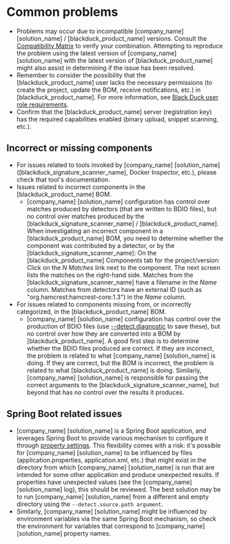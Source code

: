 # Common problems

- Problems may occur due to incompatible [company_name] [solution_name] / [blackduck_product_name] versions. Consult the [Compatibility Matrix](https://sig-product-docs.synopsys.com/bundle/blackduck-compatibility/page/topics/Black-Duck-Release-Compatibility.html) to verify your combination. Attempting to reproduce the problem using the latest version of [company_name] [solution_name] with the latest version of [blackduck_product_name] might also assist in determining if the issue has been resolved.
- Remember to consider the possibility that the [blackduck_product_name] user lacks the necessary permissions (to create the project, update the BOM, receive notifications, etc.) in [blackduck_product_name]. For more information, see [Black Duck user role requirements](../gettingstarted/usersandroles.md).
- Confirm that the [blackduck_product_name] server (registration key) has the required capabilities enabled (binary upload, snippet scanning, etc.).

## Incorrect or missing components

- For issues related to tools invoked by [company_name] [solution_name] ([blackduck_signature_scanner_name], Docker Inspector, etc.), please check that tool's documentation.
- Issues related to incorrect components in the [blackduck_product_name] BOM.    
	- [company_name] [solution_name] configuration has control over matches produced by detectors (that are written to BDIO files), but no control over matches produced by the [blackduck_signature_scanner_name] / [blackduck_product_name]. When investigating an incorrect component in a [blackduck_product_name] BOM, you need to determine whether the component was contributed by a detector, or by the [blackduck_signature_scanner_name]: On the [blackduck_product_name] Components tab for the project/version: Click on the *N Matches* link next to the component. The next screen lists the matches on the right-hand side. Matches from the [blackduck_signature_scanner_name] have a filename in the *Name* column. Matches from detectors have an external ID (such as "org.hamcrest:hamcrest-core:1.3") in the *Name* column.
- For issues related to components missing from, or incorrectly categorized, in the [blackduck_product_name] BOM.    
	- [company_name] [solution_name] configuration has control over the production of BDIO files (use [--detect.diagnostic](../properties/configuration/debug.md#diagnostic-mode) to save these), but no control over how they are converted into a BOM by [blackduck_product_name]. A good first step is to determine whether the BDIO files produced are correct. If they are incorrect, the problem is related to what [company_name] [solution_name] is doing. If they are correct, but the BOM is incorrect, the problem is related to what [blackduck_product_name] is doing. Similarly, [company_name] [solution_name] is responsible for passing the correct arguments to the [blackduck_signature_scanner_name], but beyond that has no control over the results it produces.

## Spring Boot related issues

- [company_name] [solution_name] is a Spring Boot application, and leverages Spring Boot to provide various mechanism to configure it through [property settings](https://docs.spring.io/spring-boot/docs/current/reference/html/boot-features-external-config.html). This flexibility comes with a risk: it's possible for [company_name] [solution_name] to be influenced by files (application.properties, application.xml, etc.) that might exist in the directory from which [company_name] [solution_name] is run that are intended for some other application and produce unexpected results. If properties have unexpected values (see the [company_name] [solution_name] log), this should be reviewed. The best solution may be to run [company_name] [solution_name] from a different and empty directory using the `--detect.source.path argument`.
- Similarly, [company_name] [solution_name] might be influenced by environment variables via the same Spring Boot mechanism, so check the environment for variables that correspond to [company_name] [solution_name] property names.

